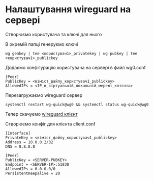 # Налаштування wireguard на сервері

Створюємо користувача та ключі для нього

В окремій папці генеруємо ключі

```shell
wg genkey | tee <користувач1>_privatekey | wg pubkey | tee <користувач1>_publickey
```

Додаємо конфігурацію користувача на сервері в файл wg0.conf

```shell
[Peer]
PublicKey = <віміст_файлу_користувач1_publickey>
AllowedIPs = <IP_в_віртуальній_локальній_мережі_клієнта>
```

Перезагружаємо wireguard сервер

```shell
systemctl restart wg-quick@wg0 && systemctl status wg-quick@wg0
```

Тепер скачуємо [wireguard клієнт](https://www.wireguard.com/install/)


Створюємо конфіг для клієнта client.conf

```shell
[Interface]
PrivateKey = <віміст_файлу_користувач1_publickey>
Address = 10.0.0.2/32
DNS = 8.8.8.8

[Peer]
PublicKey = <SERVER-PUBKEY>
Endpoint = <SERVER-IP>:51830
AllowedIPs = 0.0.0.0/0
PersistentKeepalive = 20
```
